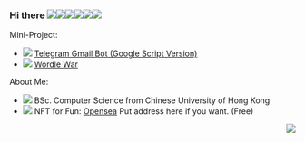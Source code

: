 ### Hi there ![](https://cdn.lihkg.com/assets/faces/dog/bye.gif)![](https://cdn.lihkg.com/assets/faces/pig/bye.gif)![](https://cdn.lihkg.com/assets/faces/mouse/bye.gif)![](https://cdn.lihkg.com/assets/faces/cat/bye.gif)![](https://cdn.lihkg.com/assets/faces/cow/bye.gif)![](https://cdn.lihkg.com/assets/faces/tiger/bye.gif)

Mini-Project:
- ![](https://cdn.lihkg.com/assets/faces/dog/phone.gif) [Telegram Gmail Bot (Google Script Version)](https://github.com/umzr/Telegram-Gmail-Bot-Google-Script-Version-)
- ![](https://cdn.lihkg.com/assets/faces/dog/itdog4.gif)  [Wordle War](https://github.com/DoubleSpicy/wordle_war-)

About Me:
- ![](https://cdn.lihkg.com/assets/faces/dog/math.gif)   BSc. Computer Science from Chinese University of Hong Kong
- ![](https://cdn.lihkg.com/assets/faces/tiger/like2.gif) NFT for Fun: [Opensea](https://opensea.io/collection/enginedogs100days) Put address here if you want. (Free)


<a href="#">
    <img align="right" src="https://github-readme-stats.vercel.app/api?username=umzr&show_icons=true">
</a>